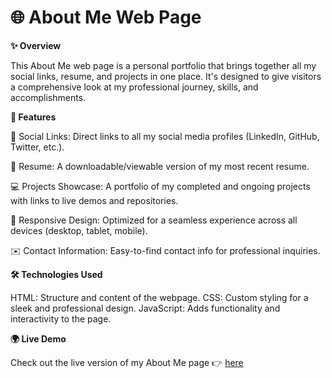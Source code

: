 # 🌐 About Me Web Page

**✨ Overview**

This About Me web page is a personal portfolio that brings together all my social links, resume, and projects in one place. It's designed to give visitors a comprehensive look at my professional journey, skills, and accomplishments.

**🚀 Features**

🔗 Social Links: Direct links to all my social media profiles (LinkedIn, GitHub, Twitter, etc.).

📄 Resume: A downloadable/viewable version of my most recent resume.

💻 Projects Showcase: A portfolio of my completed and ongoing projects with links to live demos and repositories.

📱 Responsive Design: Optimized for a seamless experience across all devices (desktop, tablet, mobile).

✉️ Contact Information: Easy-to-find contact info for professional inquiries.

**🛠️ Technologies Used**

HTML: Structure and content of the webpage.
CSS: Custom styling for a sleek and professional design.
JavaScript: Adds functionality and interactivity to the page.

**🌍 Live Demo**

Check out the live version of my About Me page 👉 [here](https://about-m9ag.vercel.app/)
